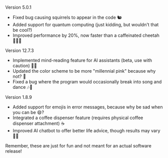 Version 5.0.1
* Fixed bug causing squirrels to appear in the code 🐿️
* Added support for quantum computing (just kidding, but wouldn't that be cool?)
* Improved performance by 20%, now faster than a caffeinated cheetah 🏃‍♂️💨

Version 12.7.3
* Implemented mind-reading feature for AI assistants (beta, use with caution) 🧠🤖
* Updated the color scheme to be more "millennial pink" because why not? 💖
* Fixed a bug where the program would occasionally break into song and dance 🎶💃

Version 1.8.9
* Added support for emojis in error messages, because why be sad when you can be 😄?
* Integrated a coffee dispenser feature (requires physical coffee dispenser attachment) ☕️
* Improved AI chatbot to offer better life advice, though results may vary 🤷‍♂️

Remember, these are just for fun and not meant for an actual software release!
